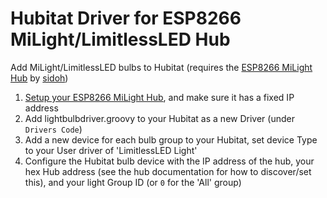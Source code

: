 # Hubitat Driver for ESP8266 MiLight/LimitlessLED Hub
Add MiLight/LimitlessLED bulbs to Hubitat (requires the [ESP8266 MiLight Hub](https://github.com/sidoh/esp8266_milight_hub) by [sidoh](https://github.com/sidoh))

1. [Setup your ESP8266 MiLight Hub](https://blog.christophermullins.com/2017/02/11/milight-wifi-gateway-emulator-on-an-esp8266/), and make sure it has a fixed IP address
2. Add lightbulbdriver.groovy to your Hubitat as a new Driver (under `Drivers Code`)
3. Add a new device for each bulb group to your Hubitat, set device Type to your User driver of 'LimitlessLED Light'
4. Configure the Hubitat bulb device with the IP address of the hub, your hex Hub address (see the hub documentation for how to discover/set this), and your light Group ID (or `0` for the 'All' group)